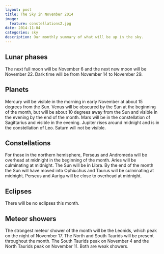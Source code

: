 ```yaml
---
layout: post
title: The Sky in November 2014
image:
  feature: constellations2.jpg
date: 2014-11-04
categories: sky
description: Our monthly summary of what will be up in the sky.
---
```


## Lunar phases

The next full moon will be November 6 and the next new moon will be November
22.  Dark time will be from November 14 to November 29.

## Planets

Mercury will be visible in the morning in early November at about 15 degrees
from the Sun.  Venus will be obscured by the Sun at the beginning of the
month, but will be about 10 degrees away from the Sun and visible in the
evening by the end of the month.  Mars will be in the constellation of
Sagittarius and visible in the evening.  Jupiter rises around midnight and
is in the constellation of Leo.  Saturn will not be visible.

## Constellations

For those in the northern hemisphere, Perseus and Andromeda will be overhead
at midnight in the beginning of the month.  Aries will be culminating at
midnight.  The Sun will be in Libra.  By the end of the month the Sun will
have moved into Ophiuchus and Taurus will be culminating at midnight.
Perseus and Auriga will be close to overhead at midnight.

## Eclipses

There will be no eclipses this month.

## Meteor showers

The strongest meteor shower of the month will be the Leonids, which peak on
the night of November 17.  The North and South Taurids will be present
throughout the month.  The South Taurids peak on November 4 and the North
Taurids peak on November 11.  Both are weak showers. 
